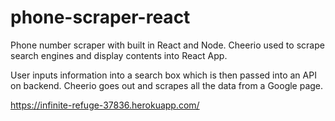 # phone-scraper-react
Phone number scraper with built in React and Node. Cheerio used to scrape search engines and display contents into React App.

User inputs information into a search box which is then passed into an API on backend. Cheerio goes out and scrapes all the data from a Google page.

https://infinite-refuge-37836.herokuapp.com/
